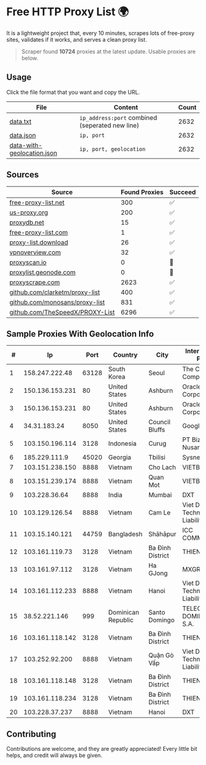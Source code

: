 
# Free HTTP Proxy List 🌍

It is a lightweight project that, every 10 minutes, scrapes lots of free-proxy sites, validates if it works, and serves a clean proxy list.


> Scraper found **10724** proxies at the latest update. Usable proxies are below.

## Usage

Click the file format that you want and copy the URL.


|File|Content|Count|
|----|-------|-----|
|[data.txt](https://raw.githubusercontent.com/themiralay/Proxy-List-World/master/data.txt)|`ip_address:port` combined (seperated new line)|2632|
|[data.json](https://raw.githubusercontent.com/themiralay/Proxy-List-World/master/data.json)|`ip, port`|2632|
|[data-with-geolocation.json](https://raw.githubusercontent.com/themiralay/Proxy-List-World/master/data-with-geolocation.json)|`ip, port, geolocation`|2632|

## Sources

|Source|Found Proxies|Succeed|
|------|-------------|-------|
|[free-proxy-list.net](https://free-proxy-list.net)|300|✅|
|[us-proxy.org](https://www.us-proxy.org)|200|✅|
|[proxydb.net](http://proxydb.net)|15|✅|
|[free-proxy-list.com](https://free-proxy-list.com/?page=&port=&type%5B%5D=http&type%5B%5D=https&up_time=0&search=Search)|1|✅|
|[proxy-list.download](https://www.proxy-list.download/HTTP)|26|✅|
|[vpnoverview.com](https://vpnoverview.com/privacy/anonymous-browsing/free-proxy-servers)|32|✅|
|[proxyscan.io](https://www.proxyscan.io)|0|🚫|
|[proxylist.geonode.com](https://proxylist.geonode.com/api/proxy-list?limit=300&page=1&sort_by=lastChecked&sort_type=desc&protocols=http,https)|0|🚫|
|[proxyscrape.com](https://api.proxyscrape.com/v2/?request=displayproxies&protocol=http&timeout=10000&country=all&ssl=all&anonymity=all)|2623|✅|
|[github.com/clarketm/proxy-list](https://raw.githubusercontent.com/clarketm/proxy-list/master/proxy-list-raw.txt)|400|✅|
|[github.com/monosans/proxy-list](https://raw.githubusercontent.com/monosans/proxy-list/main/proxies/http.txt)|831|✅|
|[github.com/TheSpeedX/PROXY-List](https://raw.githubusercontent.com/TheSpeedX/PROXY-List/master/http.txt)|6296|✅|


## Sample Proxies With Geolocation Info

|#|Ip|Port|Country|City|Internet Service Provider|
|-|--|----|-------|----|-------------------------|
|1|158.247.222.48|63128|South Korea|Seoul|The Constant Company, LLC|
|2|150.136.153.231|80|United States|Ashburn|Oracle Corporation|
|3|150.136.153.231|80|United States|Ashburn|Oracle Corporation|
|4|34.31.183.24|8050|United States|Council Bluffs|Google LLC|
|5|103.150.196.114|3128|Indonesia|Curug|PT Biznet Gio Nusantara|
|6|185.229.111.9|45020|Georgia|Tbilisi|Sysnet LLC|
|7|103.151.238.150|8888|Vietnam|Cho Lach|VIETBRANDS|
|8|103.151.239.174|8888|Vietnam|Quan Mot|VIETBRANDS|
|9|103.228.36.64|8888|India|Mumbai|DXT|
|10|103.129.126.54|8888|Vietnam|Cam Le|Viet Digital Technology Liability Company|
|11|103.15.140.121|44759|Bangladesh|Shāhāpur|ICC COMMUNICATION|
|12|103.161.119.73|3128|Vietnam|Ba Đình District|THIENCO|
|13|103.161.97.112|3128|Vietnam|Ha GJong|MXGROUP|
|14|103.161.112.233|8888|Vietnam|Hanoi|Viet Digital Technology Liability Company|
|15|38.52.221.146|999|Dominican Republic|Santo Domingo|TELECABLE DOMINICANO, S.A.|
|16|103.161.118.142|3128|Vietnam|Ba Đình District|THIENCO|
|17|103.252.92.200|8888|Vietnam|Quận Gò Vấp|Viet Digital Technology Liability Company|
|18|103.161.118.148|3128|Vietnam|Ba Đình District|THIENCO|
|19|103.161.118.234|3128|Vietnam|Ba Đình District|THIENCO|
|20|103.228.37.237|8888|Vietnam|Hanoi|DXT|



## Contributing

Contributions are welcome, and they are greatly appreciated! Every
little bit helps, and credit will always be given.

